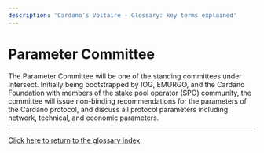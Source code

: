 ```yaml
---
description: 'Cardano’s Voltaire - Glossary: key terms explained'
---
```


# Parameter Committee

The Parameter Committee will be one of the standing committees under Intersect. Initially being bootstrapped by IOG, EMURGO, and the Cardano Foundation with members of the stake pool operator (SPO) community, the committee will issue non-binding recommendations for the parameters of the Cardano protocol, and discuss all protocol parameters including network, technical, and economic parameters.

***

[Click here to return to the glossary index](../)
